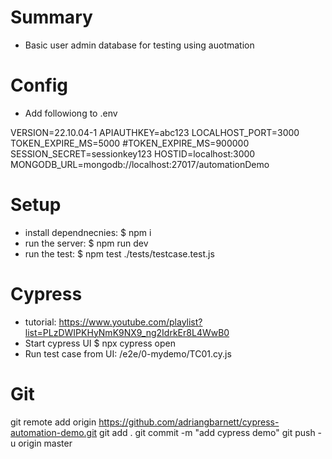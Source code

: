 # Summary
- Basic user admin database for testing using auotmation

# Config
- Add followiong to .env

VERSION=22.10.04-1
APIAUTHKEY=abc123
LOCALHOST_PORT=3000
TOKEN_EXPIRE_MS=5000
#TOKEN_EXPIRE_MS=900000
SESSION_SECRET=sessionkey123
HOSTID=localhost:3000
MONGODB_URL=mongodb://localhost:27017/automationDemo

# Setup
- install dependnecnies: $ npm i
- run the server: $ npm run dev
- run the test: $ npm test ./tests/testcase.test.js

# Cypress
- tutorial: https://www.youtube.com/playlist?list=PLzDWIPKHyNmK9NX9_ng2IdrkEr8L4WwB0
- Start cypress UI $ npx cypress open
- Run test case from UI: /e2e/0-mydemo/TC01.cy.js

# Git
git remote add origin https://github.com/adriangbarnett/cypress-automation-demo.git
git add .
git commit -m "add cypress demo"
git push -u origin master




